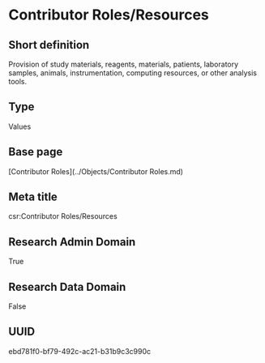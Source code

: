 # Contributor Roles/Resources
## Short definition
Provision of study materials, reagents, materials, patients, laboratory samples, animals, instrumentation, computing resources, or other analysis tools.
## Type
Values
## Base page
[Contributor Roles](../Objects/Contributor Roles.md)
## Meta title
csr:Contributor Roles/Resources
## Research Admin Domain
True
## Research Data Domain
False
## UUID
ebd781f0-bf79-492c-ac21-b31b9c3c990c
